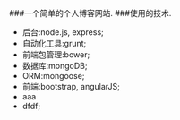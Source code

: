 ###一个简单的个人博客网站.
###使用的技术.
* 后台:node.js, express;  
* 自动化工具:grunt;  
* 前端包管理:bower;  
* 数据库:mongoDB;  
* ORM:mongoose;  
* 前端:bootstrap, angularJS;  
* aaa  
* dfdf;  
